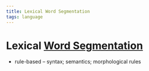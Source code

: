 ```yaml
---
title: Lexical Word Segmentation
tags: language
---
```


# Lexical [Word Segmentation](Word%20Segmentation.md)
- rule-based – syntax; semantics; morphological rules
























































































